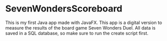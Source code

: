 # SevenWondersScoreboard

This is my first Java app made with JavaFX. This app is a digital version to measure the results of the board game Seven Wonders Duel. 
All data is saved in a SQL database, so make sure to run the create script first. 
